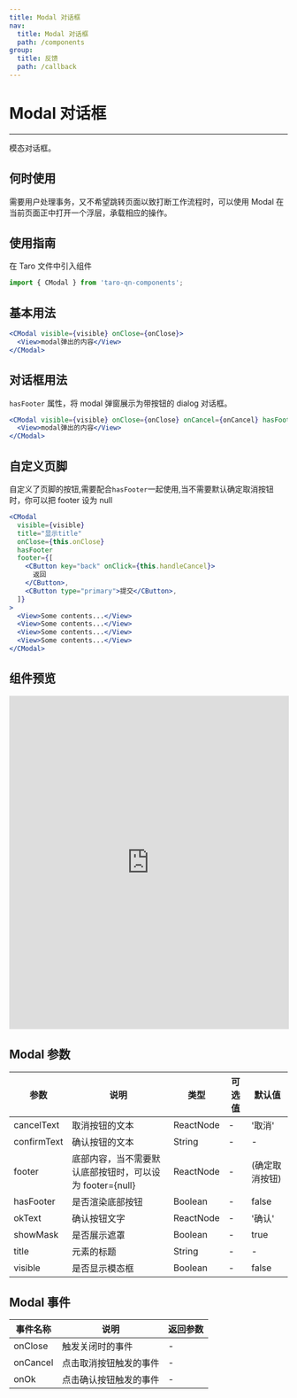 ```yaml
---
title: Modal 对话框
nav:
  title: Modal 对话框
  path: /components
group:
  title: 反馈
  path: /callback
---
```


# Modal 对话框

---

模态对话框。

## 何时使用

需要用户处理事务，又不希望跳转页面以致打断工作流程时，可以使用 Modal 在当前页面正中打开一个浮层，承载相应的操作。

## 使用指南

在 Taro 文件中引入组件

```js
import { CModal } from 'taro-qn-components';
```

## 基本用法

```jsx | pure
<CModal visible={visible} onClose={onClose}>
  <View>modal弹出的内容</View>
</CModal>
```

## 对话框用法

`hasFooter` 属性，将 modal 弹窗展示为带按钮的 dialog 对话框。

```jsx | pure
<CModal visible={visible} onClose={onClose} onCancel={onCancel} hasFooter>
  <View>modal弹出的内容</View>
</CModal>
```

## 自定义页脚

自定义了页脚的按钮,需要配合`hasFooter`一起使用,当不需要默认确定取消按钮时，你可以把 footer 设为 null

```jsx | pure
<CModal
  visible={visible}
  title="显示title"
  onClose={this.onClose}
  hasFooter
  footer={[
    <CButton key="back" onClick={this.handleCancel}>
      返回
    </CButton>,
    <CButton type="primary">提交</CButton>,
  ]}
>
  <View>Some contents...</View>
  <View>Some contents...</View>
  <View>Some contents...</View>
  <View>Some contents...</View>
</CModal>
```

## 组件预览

<iframe style="width:100%; height: 600px; border: 1px solid #ddd" src="https://ui.shuyun.com/example/#/pages/callback/modal/index"></iframe>

## Modal 参数

| 参数        | 说明                                                     | 类型      | 可选值 | 默认值         |
| ----------- | -------------------------------------------------------- | --------- | ------ | -------------- |
| cancelText  | 取消按钮的文本                                           | ReactNode | -      | '取消'         |
| confirmText | 确认按钮的文本                                           | String    | -      | -              |
| footer      | 底部内容，当不需要默认底部按钮时，可以设为 footer={null} | ReactNode | -      | (确定取消按钮) |
| hasFooter   | 是否渲染底部按钮                                         | Boolean   | -      | false          |
| okText      | 确认按钮文字                                             | ReactNode | -      | '确认'         |
| showMask    | 是否展示遮罩                                             | Boolean   | -      | true           |
| title       | 元素的标题                                               | String    | -      | -              |
| visible     | 是否显示模态框                                           | Boolean   | -      | false          |

## Modal 事件

| 事件名称 | 说明                   | 返回参数 |
| -------- | ---------------------- | -------- |
| onClose  | 触发关闭时的事件       | -        |
| onCancel | 点击取消按钮触发的事件 | -        |
| onOk     | 点击确认按钮触发的事件 | -        |
